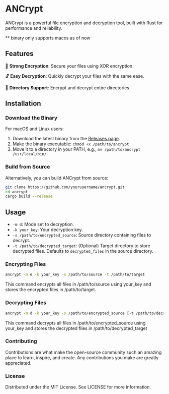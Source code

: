 # ANCrypt

ANCrypt is a powerful file encryption and decryption tool, built with Rust for performance and reliability. 

** binary only supports macos as of now

## Features

🔐 **Strong Encryption**: Secure your files using XOR encryption.

🔓 **Easy Decryption**: Quickly decrypt your files with the same ease.

📂 **Directory Support**: Encrypt and decrypt entire directories.

## Installation

### Download the Binary

For macOS and Linux users:

1. Download the latest binary from the [Releases page](URL-to-GitHub-Releases).
2. Make the binary executable: `chmod +x /path/to/ancrypt`
3. Move it to a directory in your PATH, e.g., `mv /path/to/ancrypt /usr/local/bin/`

### Build from Source

Alternatively, you can build ANCrypt from source:

```bash
git clone https://github.com/yourusername/ancrypt.git
cd ancrypt
cargo build --release
```



## Usage

- `-m d`: Mode set to decryption.
- `-k your_key`: Your decryption key.
- `-s /path/to/encrypted_source`: Source directory containing files to decrypt.
- `-t /path/to/decrypted_target`: (Optional) Target directory to store decrypted files. Defaults to `decrypted_files` in the source directory.


### Encrypting Files

```bash
ancrypt -m e -k your_key -s /path/to/source -t /path/to/target
```

This command encrypts all files in /path/to/source using your_key and stores the encrypted files in /path/to/target.


### Decrypting Files 

```bash
ancrypt -m d -k your_key -s /path/to/encrypted_source [-t /path/to/decrypted_target]
```



This command decrypts all files in /path/to/encrypted_source using your_key and stores the decrypted files in /path/to/decrypted_target

### Contributing

Contributions are what make the open-source community such an amazing place to learn, inspire, and create. Any contributions you make are greatly appreciated.


### License
Distributed under the MIT License. See LICENSE for more information.

